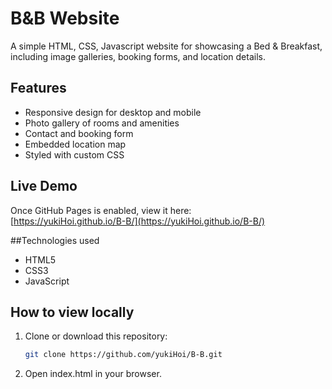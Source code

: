 # B&B Website

A simple HTML, CSS, Javascript website for showcasing a Bed & Breakfast, including image galleries, booking forms, and location details.

## Features
- Responsive design for desktop and mobile
- Photo gallery of rooms and amenities
- Contact and booking form
- Embedded location map
- Styled with custom CSS

## Live Demo
Once GitHub Pages is enabled, view it here:  
[https://yukiHoi.github.io/B-B/](https://yukiHoi.github.io/B-B/)

##Technologies used
- HTML5
- CSS3
- JavaScript

## How to view locally
1. Clone or download this repository:
   ```bash
   git clone https://github.com/yukiHoi/B-B.git
2. Open index.html in your browser.
